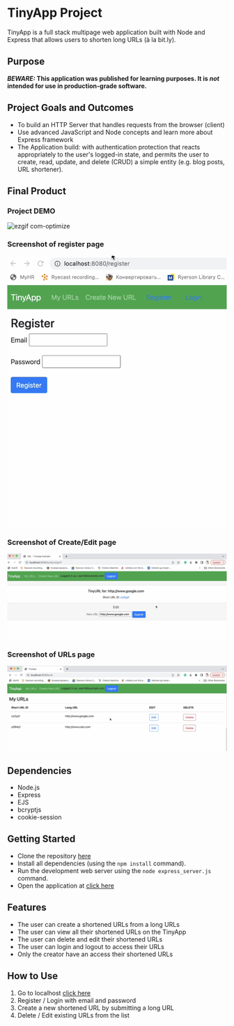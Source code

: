 # TinyApp Project

TinyApp is a full stack multipage web application built with Node and Express that allows users to shorten long URLs (à la bit.ly).

## Purpose
**_BEWARE:_ This application was published for learning purposes. It is _not_ intended for use in production-grade software.**


## Project Goals and Outcomes
* To build an HTTP Server that handles requests from the browser (client)
* Use advanced JavaScript and Node concepts and learn more about Express framework
* The Application build:
with authentication protection that reacts appropriately to the user's logged-in state, and permits the user to create, read, update, and delete (CRUD) a simple entity (e.g. blog posts, URL shortener).


## Final Product

### Project DEMO

![ezgif com-optimize](https://user-images.githubusercontent.com/91483856/224504591-b2cf27ce-2a14-4f47-81e4-2557a6642e9d.gif)


### Screenshot of register page
!["Screenshot of register page"](docs/register_page.png)
### Screenshot of Create/Edit page
!["Screenshot of Create/Edit page"](docs/shortUrl-creator-page.png)
### Screenshot of URLs page
!["Screenshot of URLs page"](docs/urls-page.png)


## Dependencies

- Node.js
- Express
- EJS
- bcryptjs
- cookie-session

## Getting Started
- Clone the repository [here](https://github.com/KShilina/tinyapp.git)
- Install all dependencies (using the `npm install` command).
- Run the development web server using the `node express_server.js` command.
- Open the application at [click here](http://localhost:8080)

## Features
- The user can create a shortened URLs from a long URLs
- The user can view all their shortened URLs on the TinyApp
- The user can delete and edit their shortened URLs
- The user can login and logout to access their URLs
- Only the creator have an access their shortened URLs 

## How to Use
1. Go to localhost [click here](http://localhost:8080)
2. Register / Login with email and password
3. Create a new shortened URL by submitting a long URL
4. Delete / Edit existing URLs from the list

